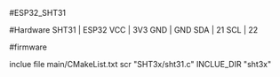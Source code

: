 #ESP32_SHT31

#Hardware
SHT31       |   ESP32
VCC         |   3V3
GND         |   GND
SDA         |   21
SCL         |   22

#firmware

inclue file main/CMakeList.txt
    scr "SHT3x/sht31.c"
    INCLUE_DIR "sht3x"